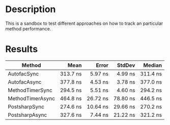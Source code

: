 
# Description
This is a sandbox to test different approaches on how to track an particular method performance.

# Results

|           Method |     Mean |    Error |   StdDev |   Median |
|----------------- |---------:|---------:|---------:|---------:|
|      AutofacSync | 313.7 ns |  5.97 ns |  4.99 ns | 311.4 ns |
|     AutofacAsync | 377.8 ns |  4.53 ns |  3.78 ns | 377.0 ns |
|  MethodTimerSync | 294.5 ns |  5.51 ns |  4.60 ns | 294.2 ns |
| MethodTimerAsync | 464.8 ns | 26.72 ns | 78.80 ns | 446.5 ns |
|    PostsharpSync | 274.6 ns | 10.64 ns | 29.66 ns | 270.2 ns |
|   PostsharpAsync | 327.6 ns |  7.44 ns | 21.22 ns | 321.2 ns |
